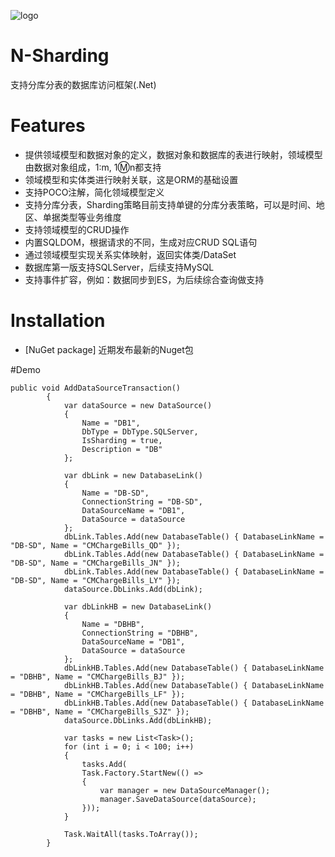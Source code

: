 ![logo](https://github.com/zhouguoqing/N-Sharding/blob/master/Resource/N-sharding.png)  
# N-Sharding
支持分库分表的数据库访问框架(.Net)

# Features
* 提供领域模型和数据对象的定义，数据对象和数据库的表进行映射，领域模型由数据对象组成，1:m, 1:m:n都支持
* 领域模型和实体类进行映射关联，这是ORM的基础设置
* 支持POCO注解，简化领域模型定义
* 支持分库分表，Sharding策略目前支持单键的分库分表策略，可以是时间、地区、单据类型等业务维度
* 支持领域模型的CRUD操作
* 内置SQLDOM，根据请求的不同，生成对应CRUD SQL语句
* 通过领域模型实现关系实体映射，返回实体类/DataSet
* 数据库第一版支持SQLServer，后续支持MySQL
* 支持事件扩容，例如：数据同步到ES，为后续综合查询做支持


# Installation
* [NuGet package] 近期发布最新的Nuget包

#Demo
~~~CSharp
public void AddDataSourceTransaction()
        {
            var dataSource = new DataSource()
            {
                Name = "DB1",
                DbType = DbType.SQLServer,
                IsSharding = true,
                Description = "DB"
            };

            var dbLink = new DatabaseLink()
            {
                Name = "DB-SD",
                ConnectionString = "DB-SD",
                DataSourceName = "DB1",
                DataSource = dataSource
            };
            dbLink.Tables.Add(new DatabaseTable() { DatabaseLinkName = "DB-SD", Name = "CMChargeBills_QD" });
            dbLink.Tables.Add(new DatabaseTable() { DatabaseLinkName = "DB-SD", Name = "CMChargeBills_JN" });
            dbLink.Tables.Add(new DatabaseTable() { DatabaseLinkName = "DB-SD", Name = "CMChargeBills_LY" });
            dataSource.DbLinks.Add(dbLink);

            var dbLinkHB = new DatabaseLink()
            {
                Name = "DBHB",
                ConnectionString = "DBHB",
                DataSourceName = "DB1",
                DataSource = dataSource
            };
            dbLinkHB.Tables.Add(new DatabaseTable() { DatabaseLinkName = "DBHB", Name = "CMChargeBills_BJ" });
            dbLinkHB.Tables.Add(new DatabaseTable() { DatabaseLinkName = "DBHB", Name = "CMChargeBills_LF" });
            dbLinkHB.Tables.Add(new DatabaseTable() { DatabaseLinkName = "DBHB", Name = "CMChargeBills_SJZ" });
            dataSource.DbLinks.Add(dbLinkHB);

            var tasks = new List<Task>();
            for (int i = 0; i < 100; i++)
            {
                tasks.Add(
                Task.Factory.StartNew(() =>
                {
                    var manager = new DataSourceManager();
                    manager.SaveDataSource(dataSource);
                }));
            }

            Task.WaitAll(tasks.ToArray());
        }
~~~
